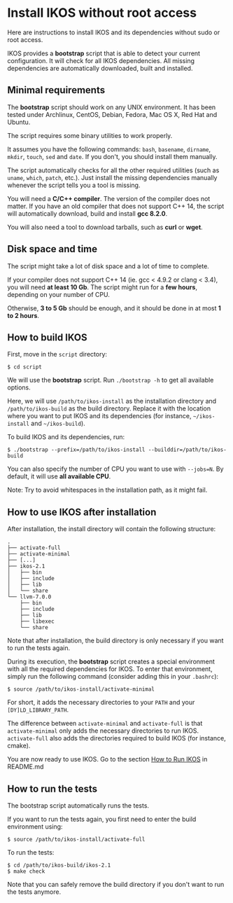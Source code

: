 Install IKOS without root access
================================

Here are instructions to install IKOS and its dependencies without sudo or root access.

IKOS provides a **bootstrap** script that is able to detect your current configuration. It will check for all IKOS dependencies. All missing dependencies are automatically downloaded, built and installed.

Minimal requirements
--------------------

The **bootstrap** script should work on any UNIX environment. It has been tested under Archlinux, CentOS, Debian, Fedora, Mac OS X, Red Hat and Ubuntu.

The script requires some binary utilities to work properly.

It assumes you have the following commands: `bash`, `basename`, `dirname`, `mkdir`, `touch`, `sed` and `date`. If you don't, you should install them manually.

The script automatically checks for all the other required utilities (such as `uname`, `which`, `patch`, etc.). Just install the missing dependencies manually whenever the script tells you a tool is missing.

You will need a **C/C++ compiler**. The version of the compiler does not matter. If you have an old compiler that does not support C++ 14, the script will automatically download, build and install **gcc 8.2.0**.

You will also need a tool to download tarballs, such as **curl** or **wget**.

Disk space and time
-------------------

The script might take a lot of disk space and a lot of time to complete.

If your compiler does not support C++ 14 (ie. gcc < 4.9.2 or clang < 3.4), you will need **at least 10 Gb**. The script might run for a **few hours**, depending on your number of CPU.

Otherwise, **3 to 5 Gb** should be enough, and it should be done in at most **1 to 2 hours**.

How to build IKOS
-----------------

First, move in the `script` directory:

```
$ cd script
```

We will use the **bootstrap** script. Run `./bootstrap -h` to get all available options.

Here, we will use `/path/to/ikos-install` as the installation directory and `/path/to/ikos-build` as the build directory. Replace it with the location where you want to put IKOS and its dependencies (for instance, `~/ikos-install` and `~/ikos-build`).

To build IKOS and its dependencies, run:

```
$ ./bootstrap --prefix=/path/to/ikos-install --builddir=/path/to/ikos-build
```

You can also specify the number of CPU you want to use with `--jobs=N`. By default, it will use **all available CPU**.

Note: Try to avoid whitespaces in the installation path, as it might fail.

How to use IKOS after installation
----------------------------------

After installation, the install directory will contain the following structure:

```
.
├── activate-full
├── activate-minimal
├── [...]
├── ikos-2.1
│   ├── bin
│   ├── include
│   ├── lib
│   └── share
└── llvm-7.0.0
    ├── bin
    ├── include
    ├── lib
    ├── libexec
    └── share
```

Note that after installation, the build directory is only necessary if you want to run the tests again.

During its execution, the **bootstrap** script creates a special environment with all the required dependencies for IKOS. To enter that environment, simply run the following command (consider adding this in your `.bashrc`):

```
$ source /path/to/ikos-install/activate-minimal
```

For short, it adds the necessary directories to your `PATH` and your `[DY]LD_LIBRARY_PATH`.

The difference between `activate-minimal` and `activate-full` is that `activate-minimal` only adds the necessary directories to run IKOS. `activate-full` also adds the directories required to build IKOS (for instance, cmake).

You are now ready to use IKOS. Go to the section [How to Run IKOS](../../README.md#how-to-run-ikos) in README.md

How to run the tests
--------------------

The bootstrap script automatically runs the tests.

If you want to run the tests again, you first need to enter the build environment using:

```
$ source /path/to/ikos-install/activate-full
```

To run the tests:

```
$ cd /path/to/ikos-build/ikos-2.1
$ make check
```

Note that you can safely remove the build directory if you don't want to run the tests anymore.

